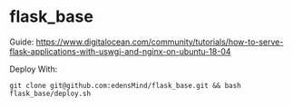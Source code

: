 # flask_base

Guide:
https://www.digitalocean.com/community/tutorials/how-to-serve-flask-applications-with-uswgi-and-nginx-on-ubuntu-18-04

Deploy With:

`git clone git@github.com:edensMind/flask_base.git && bash flask_base/deploy.sh`
